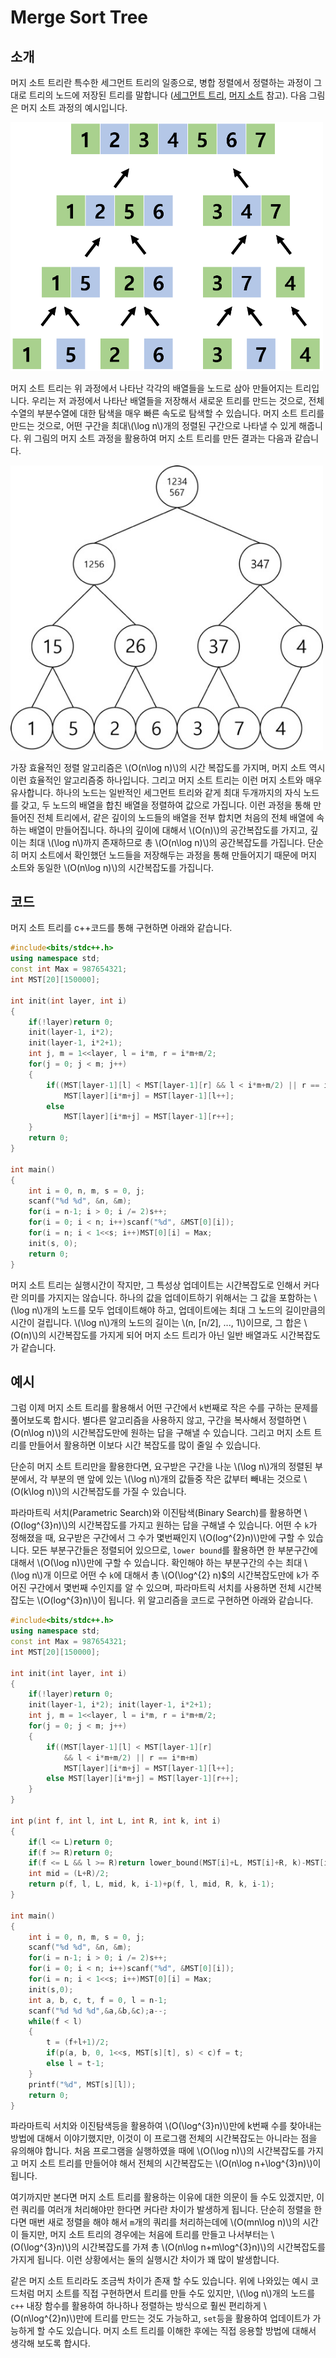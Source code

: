 # Merge Sort Tree

## 소개

머지 소트 트리란 특수한 세그먼트 트리의 일종으로,  병합 정렬에서 정렬하는  과정이 그대로 트리의 노드에 저장된 트리를 말합니다 ([세그먼트 트리](../segmenttree.md), [머지 소트](../../../algorithm/sort/mergesort.md) 참고). 다음 그림은 머지 소트 과정의 예시입니다. 

<img src="./mergesorttree1.png" width = 500 >

머지 소트 트리는 위 과정에서 나타난 각각의 배열들을 노드로 삼아 만들어지는 트리입니다. 우리는 저 과정에서 나타난 배열들을 저장해서 새로운 트리를 만드는 것으로, 전체 수열의 부분수열에 대한 탐색을 매우 빠른 속도로 탐색할 수 있습니다. 머지 소트 트리를 만드는 것으로, 어떤 구간을 최대\\(\log n\\)개의 정렬된 구간으로 나타낼 수 있게 해줍니다. 위 그림의 머지 소트 과정을 활용하여 머지 소트 트리를 만든 결과는 다음과 같습니다.

<img src="./mergesorttree2.jpg" width = 500 >

가장 효율적인 정렬 알고리즘은 \\(O(n\log n)\\)의 시간 복잡도를 가지며, 머지 소트 역시 이런 효율적인 알고리즘중 하나입니다. 그리고 머지 소트 트리는 이런 머지 소트와 매우 유사합니다. 하나의 노드는 일반적인 세그먼트 트리와 같게 최대 두개까지의 자식 노드를 갖고, 두 노드의 배열을 합친 배열을 정렬하여 값으로 가집니다. 이런 과정을 통해 만들어진 전체 트리에서, 같은 깊이의 노드들의 배열을 전부 합치면 처음의 전체 배열에 속하는 배열이 만들어집니다. 하나의 깊이에 대해서 \\(O(n)\\)의 공간복잡도를 가지고, 깊이는 최대 \\(\log n\\)까지 존재하므로 총 \\(O(n\log n)\\)의 공간복잡도를 가집니다. 단순히 머지 소트에서 확인했던 노드들을 저장해두는 과정을 통해 만들어지기 때문에 머지 소트와 동일한 \\(O(n\log n)\\)의 시간복잡도를 가집니다. 

## 코드

머지 소트 트리를 c++코드를 통해 구현하면 아래와 같습니다.

``` c++
#include<bits/stdc++.h>
using namespace std;
const int Max = 987654321;
int MST[20][150000];

int init(int layer, int i)
{
    if(!layer)return 0;
    init(layer-1, i*2);
    init(layer-1, i*2+1);
    int j, m = 1<<layer, l = i*m, r = i*m+m/2;
    for(j = 0; j < m; j++)
    {
        if((MST[layer-1][l] < MST[layer-1][r] && l < i*m+m/2) || r == i*m+m)
            MST[layer][i*m+j] = MST[layer-1][l++];
        else
            MST[layer][i*m+j] = MST[layer-1][r++];
    }
    return 0;
}

int main()
{
    int i = 0, n, m, s = 0, j;
    scanf("%d %d", &n, &m);
    for(i = n-1; i > 0; i /= 2)s++;
    for(i = 0; i < n; i++)scanf("%d", &MST[0][i]);
    for(i = n; i < 1<<s; i++)MST[0][i] = Max;
    init(s, 0);
    return 0;
}
```



머지 소트 트리는 실행시간이 작지만, 그 특성상 업데이트는 시간복잡도로 인해서 커다란 의미를 가지지는 않습니다. 하나의 값을 업데이트하기 위해서는 그 값을 포함하는 \\(\log n\\)개의 노드를 모두 업데이트해야 하고, 업데이트에는 최대 그 노드의 길이만큼의 시간이 걸립니다. \\(\log n\\)개의 노드의 길이는 \\(n, [n/2], ..., 1\\)이므로, 그 합은 \\(O(n)\\)의  시간복잡도를 가지게 되어 머지 소드 트리가 아닌 일반 배열과도 시간복잡도가 같습니다.

## 예시

그럼 이제 머지 소트 트리를 활용해서 어떤 구간에서 `k`번째로 작은 수를 구하는 문제를 풀어보도록 합시다. 별다른 알고리즘을 사용하지 않고, 구간을 복사해서 정렬하면 \\(O(n\log n)\\)의 시간복잡도만에 원하는 답을 구해낼 수 있습니다. 그리고 머지 소트 트리를 만들어서 활용하면 이보다 시간 복잡도를 많이 줄일 수 있습니다.

단순히 머지 소트 트리만을 활용한다면, 요구받은 구간을 나눈 \\(\log n\\)개의 정렬된 부분에서, 각 부분의 맨 앞에 있는 \\(\log n\\)개의 값들중 작은 값부터 빼내는 것으로 \\(O(k\log n)\\)의 시간복잡도를 가질 수 있습니다.

파라마트릭 서치(Parametric Search)와 이진탐색(Binary Search)를 활용하면 \\(O(log^{3}n)\\)의 시간복잡도를 가지고 원하는 답을 구해낼 수 있습니다. 어떤 수 `k`가 정해졌을 때, 요구받은 구간에서 그 수가 몇번째인지 \\(O(log^{2}n)\\)만에 구할 수 있습니다. 모든 부분구간들은 정렬되어 있으므로, `lower bound`를 활용하면 한 부분구간에 대해서 \\(O(\log n)\\)만에 구할 수 있습니다. 확인해야 하는 부분구간의 수는 최대 \\(\log n\\)개 이므로 어떤 수 `k`에 대해서 총 \\(O(\log^{2} n)$의 시간복잡도만에 `k`가 주어진 구간에서 몇번째 수인지를 알 수 있으며, 파라마트릭 서치를 사용하면 전체 시간복잡도는 \\(O(log^{3}n)\\)이 됩니다. 위 알고리즘을 코드로 구현하면 아래와 같습니다.

``` c++
#include<bits/stdc++.h>
using namespace std;
const int Max = 987654321;
int MST[20][150000];

int init(int layer, int i)
{
    if(!layer)return 0;
    init(layer-1, i*2); init(layer-1, i*2+1);
    int j, m = 1<<layer, l = i*m, r = i*m+m/2;
    for(j = 0; j < m; j++)
    {
        if((MST[layer-1][l] < MST[layer-1][r] 
            && l < i*m+m/2) || r == i*m+m)
            MST[layer][i*m+j] = MST[layer-1][l++];
        else MST[layer][i*m+j] = MST[layer-1][r++];
    }
}

int p(int f, int l, int L, int R, int k, int i)
{
    if(l <= L)return 0;
    if(f >= R)return 0;
    if(f <= L && l >= R)return lower_bound(MST[i]+L, MST[i]+R, k)-MST[i]-L;
    int mid = (L+R)/2;
    return p(f, l, L, mid, k, i-1)+p(f, l, mid, R, k, i-1);
}

int main()
{
    int i = 0, n, m, s = 0, j;
    scanf("%d %d", &n, &m);
    for(i = n-1; i > 0; i /= 2)s++;
    for(i = 0; i < n; i++)scanf("%d", &MST[0][i]);
    for(i = n; i < 1<<s; i++)MST[0][i] = Max;
    init(s,0);
    int a, b, c, t, f = 0, l = n-1;
    scanf("%d %d %d",&a,&b,&c);a--;
    while(f < l)
    {
        t = (f+l+1)/2;
        if(p(a, b, 0, 1<<s, MST[s][t], s) < c)f = t;
        else l = t-1;
    }
    printf("%d", MST[s][l]);
    return 0;
}
```


파라마트릭 서치와 이진탐색등을 활용하여 \\(O(\log^{3}n)\\)만에 k번째 수를 찾아내는 방법에 대해서 이야기했지만, 이것이 이 프로그램 전체의 시간복잡도는 아니라는 점을 유의해야 합니다. 처음 프로그램을 실행하였을 때에 \\(O(\log n)\\)의 시간복잡도를 가지고 머지 소트 트리를 만들어야 해서 전체의 시간복잡도는 \\(O(n\log n+\log^{3}n)\\)이 됩니다. 

여기까지만 본다면 머지 소트 트리를 활용하는 이유에 대한 의문이 들 수도 있겠지만, 이런 쿼리를 여러개 처리해야만 한다면 커다란 차이가 발생하게 됩니다. 단순히 정렬을 한다면 매번 새로 정렬을 해야 해서 `m`개의 쿼리를 처리하는데에 \\(O(mn\log n)\\)의 시간이 들지만, 머지 소트 트리의 경우에는 처음에 트리를 만들고 나서부터는 \\(O(\log^{3}n)\\)의 시간복잡도를 가져 총 \\(O(n\log n+m\log^{3}n)\\)의 시간복잡도를 가지게 됩니다. 이런 상황에서는 둘의 실행시간 차이가 꽤 많이 발생합니다.


같은 머지 소트 트리라도 조금씩 차이가 존재 할 수도 있습니다. 위에 나와있는 예시 코드처럼 머지 소트를 직접 구현하면서 트리를 만들 수도 있지만, \\(\log n\\)개의 노드를 `c++` 내장 함수를 활용하여 하나하나 정렬하는 방식으로 훨씬 편리하게 \\(O(n\log^{2}n)\\)만에 트리를 만드는 것도 가능하고, `set`등을 활용하여 업데이트가 가능하게 할 수도 있습니다. 머지 소트 트리를 이해한 후에는 직접 응용할 방법에 대해서 생각해 보도록 합시다.